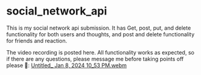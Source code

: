 # social_network_api

This is my social network api submission. It has Get, post, put, and delete functionality for both users and thoughts, and post and delete functionality for friends and reaction.

The video recording is posted here. All functionality works as expected, so if there are any questions, please message me before taking points off please 🥺:
[Untitled_ Jan 8, 2024 10_53 PM.webm](https://github.com/peterkim1025/social_network_api/assets/57886218/d7a615ed-b8c0-4627-a350-2c50f2f08632)
